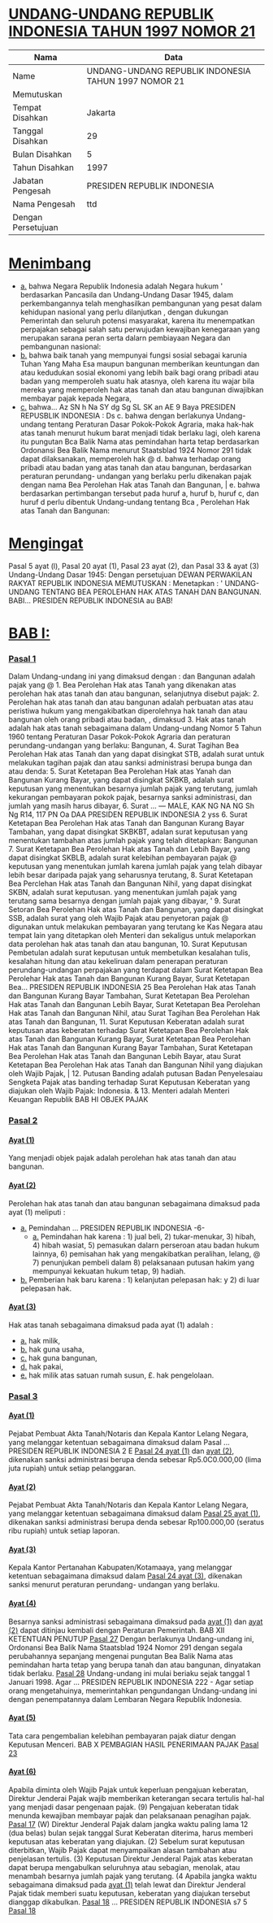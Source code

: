 # [UNDANG-UNDANG REPUBLIK INDONESIA TAHUN 1997 NOMOR 21](http://example.org/legal/document/uu/1997/21)

| Nama | Data |
| ------ | ----- |
|Name|UNDANG-UNDANG REPUBLIK INDONESIA TAHUN 1997 NOMOR 21|
|Memutuskan||
|Tempat Disahkan|Jakarta|
|Tanggal Disahkan|29|
|Bulan Disahkan|5|
|Tahun Disahkan|1997|
|Jabatan Pengesah|PRESIDEN REPUBLIK INDONESIA|
|Nama Pengesah|ttd|
|Dengan Persetujuan||
# [Menimbang](http://example.org/legal/document/uu/1997/21/menimbang)

* [a.](http://example.org/legal/document/uu/1997/21/menimbang/point/a) bahwa Negara Republik Indonesia adalah Negara hukum ' berdasarkan Pancasila dan Undang-Undang Dasar 1945, dalam perkembangannya telah menghasilkan pembangunan yang pesat dalam kehidupan nasional yang perlu dilanjutkan , dengan dukungan Pemerintah dan seluruh potensi masyarakat, karena itu menempatkan perpajakan sebagai salah satu perwujudan kewajiban kenegaraan yang merupakan sarana peran serta dalarn pembiayaan Negara dan pembangunan nasional:
* [b.](http://example.org/legal/document/uu/1997/21/menimbang/point/b) bahwa baik tanah yang mempunyai fungsi sosial sebagai karunia Tuhan Yang Maha Esa maupun bangunan memberikan keuntungan dan atau kedudukan sosial ekonomi yang lebih baik bagi orang pribadi atau badan yang memperoleh suatu hak atasnya, oleh karena itu wajar bila mereka yang memperoleh hak atas tanah dan atau bangunan diwajibkan membayar pajak kepada Negara,
* [c.](http://example.org/legal/document/uu/1997/21/menimbang/point/c) bahwa... Az SN h Na SY dg Sg SL SK an AE 9 Baya PRESIDEN REPUSBLIK INDONESIA : Ds c. bahwa dengan berlakunya Undang-undang tentang Peraturan Dasar Pokok-Pokok Agraria, maka hak-hak atas tanah menurut hukum barat menjadi tidak berlaku lagi, oleh karena itu pungutan Bca Balik Nama atas pemindahan harta tetap berdasarkan Ordonansi Bea Balik Nama menurut Staatsblad 1924 Nomor 291 tidak dapat dilaksanakan, memperoleh hak @ d. bahwa terhadap orang pribadi atau badan yang atas tanah dan atau bangunan, berdasarkan peraturan perundang- undangan yang berlaku perlu dikenakan pajak dengan nama Bea Perolehan Hak atas Tanah dan Bangunan, | e. bahwa berdasarkan pertimbangan tersebut pada huruf a, huruf b, huruf c, dan huruf d perlu dibentuk Undang-undang tentang Bca , Perolehan Hak atas Tanah dan Bangunan:
# [Mengingat](http://example.org/legal/document/uu/1997/21/mengingat)
Pasal 5 ayat (l), Pasal 20 ayat (1), Pasal 23 ayat (2), dan Pasal 33 & ayat (3) Undang-Undang Dasar 1945: Dengan persetujuan DEWAN PERWAKILAN RAKYAT REPUBLIK INDONESIA MEMUTUSKAN : Menetapkan : ' UNDANG-UNDANG TENTANG BEA PEROLEHAN HAK ATAS TANAH DAN BANGUNAN. BABI... PRESIDEN REPUBLIK INDONESIA au BAB!

# [BAB I: ](http://example.org/legal/document/uu/1997/21/bab/0001)

### [Pasal 1](http://example.org/legal/document/uu/1997/21/pasal/0001)
Dalam Undang-undang ini yang dimaksud dengan : dan Bangunan adalah pajak yang @ 1. Bea Perolehan Hak atas Tanah yang dikenakan atas perolehan hak atas tanah dan atau bangunan, selanjutnya disebut pajak: 2. Perolehan hak atas tanah dan atau bangunan adalah perbuatan atas atau peristiwa hukum yang mengakibatkan diperolehnya hak tanah dan atau bangunan oleh orang pribadi atau badan, , dimaksud 3. Hak atas tanah adalah hak atas tanah sebagaimana dalam Undang-undang Nomor 5 Tahun 1960 tentang Peraturan Dasar Pokok-Pokok Agraria dan peraturan perundang-undangan yang berlaku: Bangunan, 4. Surat Tagihan Bea Perolehan Hak atas Tanah dan yang dapat disingkat STB, adalah surat untuk melakukan tagihan pajak dan atau sanksi administrasi berupa bunga dan atau denda: 5. Surat Ketetapan Bea Perolehan Hak atas Yanah dan Bangunan Kurang Bayar, yang dapat disingkat SKBKB, adalah surat keputusan yang menentukan besarnya jumlah pajak yang terutang, jumlah kekurangan pembayaran pokok pajak, besarnya sanksi administrasi, dan jumlah yang masih harus dibayar, 6. Surat ... — MALE, KAK NG NA NG Sh Ng R14, 117 PN Oa DAA PRESIDEN REPUBLIK INDONESIA 2 yss 6. Surat Ketetapan Bea Perolehan Hak atas Tanah dan Bangunan Kurang Bayar Tambahan, yang dapat disingkat SKBKBT, adalan surat keputusan yang menentukan tambahan atas jumlah pajak yang telah ditetapkan: Bangunan 7. Surat Ketetapan Bea Perolehan Hak atas Tanah dan Lebih Bayar, yang dapat disingkat SKBLB, adalah surat kelebihan pembayaran pajak @ keputusan yang menentukan jumlah karena jumlah pajak yang telah dibayar lebih besar daripada pajak yang seharusnya terutang, 8. Surat Ketetapan Bea Perclehan Hak atas Tanah dan Bangunan Nihil, yang dapat disingkat SKBN, adalah surat keputusan. yang menentukan jumlah pajak yang terutang sama besarnya dengan jumlah pajak yang dibayar, ' 9. Surat Setoran Bea Perolehan Hak atas Tanah dan Bangunan, yang dapat disingkat SSB, adalah surat yang oleh Wajib Pajak atau penyetoran pajak @ digunakan untuk melakukan pembayaran yang terutang ke Kas Negara atau tempat lain yang ditetapkan oleh Menteri dan sekaligus untuk melaporkan data perolehan hak atas tanah dan atau bangunan, 10. Surat Keputusan Pembetulan adalah surat keputusan untuk membetulkan kesalahan tulis, kesalahan hitung dan atau kekeliruan dalam penerapan peraturan perundang-undangan perpajakan yang terdapat dalam Surat Ketetapan Bea Perolehar Hak atas Tanah dan Bangunan Kurang Bayar, Surat Ketetapan Bea... PRESIDEN REPUBLIK INDONESIA 25 Bea Perolehan Hak atas Tanah dan Bangunan Kurang Bayar Tambahan, Surat Ketetapan Bea Perolehan Hak atas Tanah dan Bangunan Lebih Bayar, Surat Ketetapan Bea Perolehan Hak atas Tanah dan Bangunan Nihil, atau Surat Tagihan Bea Perolehan Hak atas Tanah dan Bangunan, 11. Surat Keputusan Keberatan adalah surat keputusan atas keberatan terhadap Surat Ketetapan Bea Perolehan Hak atas Tanah dan Bangunan Kurang Bayar, Surat Ketetapan Bea Perolehan Hak atas Tanah dan Bangunan Kurang Bayar Tambahan, Surat Ketetapan Bea Perolehan Hak atas Tanah dan Bangunan Lebih Bayar, atau Surat Ketetapan Bea Perolehan Hak atas Tanah dan Bangunan Nihil yang diajukan oleh Wajib Pajak, | 12. Putusan Banding adalah putusan Badan Penyelesaiau Sengketa Pajak atas banding terhadap Surat Keputusan Keberatan yang diajukan oleh Wajib Pajak: Indonesia. & 13. Menteri adalah Menteri Keuangan Republik BAB HI OBJEK PAJAK


### [Pasal 2](http://example.org/legal/document/uu/1997/21/pasal/0002)

#### [Ayat (1)](http://example.org/legal/document/uu/1997/21/pasal/0002/version/19970529/ayat/0001)
Yang menjadi objek pajak adalah perolehan hak atas tanah dan atau bangunan.

#### [Ayat (2)](http://example.org/legal/document/uu/1997/21/pasal/0002/version/19970529/ayat/0002)
Perolehan hak atas tanah dan atau bangunan sebagaimana dimaksud pada ayat (1) meliputi :
* [a.](http://example.org/legal/document/uu/1997/21/pasal/0002/version/19970529/ayat/0002/point/a) Pemindahan ... PRESIDEN REPUBLIK INDONESIA -6-
    * [a.](http://example.org/legal/document/uu/1997/21/pasal/0002/version/19970529/ayat/0002/point/a/point/a) Pemindahan hak karena : 1) jual beli, 2) tukar-menukar, 3) hibah, 4) hibah wasiat, 5) pemasukan dalarn perseroan atau badan hukum lainnya, 6) pemisahan hak yang mengakibatkan peralihan, lelang, @ 7) penunjukan pembeli dalam 8) pelaksanaan putusan hakim yang mempunyai kekuatan hukum tetap, 9) hadiah.
* [b.](http://example.org/legal/document/uu/1997/21/pasal/0002/version/19970529/ayat/0002/point/b) Pemberian hak baru karena : 1) kelanjutan pelepasan hak: y 2) di luar pelepasan hak.

#### [Ayat (3)](http://example.org/legal/document/uu/1997/21/pasal/0002/version/19970529/ayat/0003)
Hak atas tanah sebagaimana dimaksud pada ayat (1) adalah :
* [a.](http://example.org/legal/document/uu/1997/21/pasal/0002/version/19970529/ayat/0003/point/a) hak milik,
* [b.](http://example.org/legal/document/uu/1997/21/pasal/0002/version/19970529/ayat/0003/point/b) hak guna usaha,
* [c.](http://example.org/legal/document/uu/1997/21/pasal/0002/version/19970529/ayat/0003/point/c) hak guna bangunan,
* [d.](http://example.org/legal/document/uu/1997/21/pasal/0002/version/19970529/ayat/0003/point/d) hak pakai,
* [e.](http://example.org/legal/document/uu/1997/21/pasal/0002/version/19970529/ayat/0003/point/e) hak milik atas satuan rumah susun, £. hak pengelolaan.


### [Pasal 3](http://example.org/legal/document/uu/1997/21/pasal/0003)

#### [Ayat (1)](http://example.org/legal/document/uu/1997/21/pasal/0003/version/19970529/ayat/0001)
Pejabat Pembuat Akta Tanah/Notaris dan Kepala Kantor Lelang Negara, yang melanggar ketentuan sebagaimana dimaksud dalam Pasal ... PRESIDEN REPUBLIK INDONESIA 2 E [Pasal 24 ayat (1)](http://example.org/legal/document/uu/1997/21/pasal/0003/version/19970529/ayat/0001) dan [ayat (2)](http://example.org/legal/document/uu/1997/21/pasal/0003/version/19970529/ayat/0002), dikenakan sanksi administrasi berupa denda sebesar Rp5.0C0.000,00 (lima juta rupiah) untuk setiap pelanggaran.

#### [Ayat (2)](http://example.org/legal/document/uu/1997/21/pasal/0003/version/19970529/ayat/0002)
Pejabat Pembuat Akta Tanah/Notaris dan Kepala Kantor Lelang Negara, yang melanggar ketentuan sebagaimana dimaksud dalam [Pasal 25 ayat (1)](http://example.org/legal/document/uu/1997/21/pasal/0003/version/19970529/ayat/0001), dikenakan sanksi administrasi berupa denda sebesar Rp100.000,00 (seratus ribu rupiah) untuk setiap laporan.

#### [Ayat (3)](http://example.org/legal/document/uu/1997/21/pasal/0003/version/19970529/ayat/0003)
Kepala Kantor Pertanahan Kabupaten/Kotamaaya, yang melanggar ketentuan sebagaimana dimaksud dalam [Pasal 24 ayat (3)](http://example.org/legal/document/uu/1997/21/pasal/0003/version/19970529/ayat/0003), dikenakan sanksi menurut peraturan perundang- undangan yang berlaku.

#### [Ayat (4)](http://example.org/legal/document/uu/1997/21/pasal/0003/version/19970529/ayat/0004)
Besarnya sanksi administrasi sebagaimana dimaksud pada [ayat (1)](http://example.org/legal/document/uu/1997/21/pasal/0003/version/19970529/ayat/0001) dan [ayat (2)](http://example.org/legal/document/uu/1997/21/pasal/0003/version/19970529/ayat/0002) dapat ditinjau kembali dengan Peraturan Pemerintah. BAB XII KETENTUAN PENUTUP [Pasal 27](http://example.org/legal/document/uu/1997/21/pasal/0027) Dengan berlakunya Undang-undang ini, Ordonansi Bea Balik Nama Staatsblad 1924 Nomor 291 dengan segala perubahannya sepanjang mengenai pungutan Bea Balik Nama atas pemindahan harta tetap yang berupa tanah dan atau bangunan, dinyatakan tidak berlaku. [Pasal 28](http://example.org/legal/document/uu/1997/21/pasal/0028) Undang-undang ini mulai beriaku sejak tanggal 1 Januari 1998. Agar ... PRESIDEN REPUBLIK INDONESIA 222 - Agar setiap orang mengetahuinya, memerintahkan pengundangan Undang-undang ini dengan penempatannya dalam Lembaran Negara Republik Indonesia.

#### [Ayat (5)](http://example.org/legal/document/uu/1997/21/pasal/0003/version/19970529/ayat/0005)
Tata cara pengembalian kelebihan pembayaran pajak diatur dengan Keputusan Menceri. BAB X PEMBAGIAN HASIL PENERIMAAN PAJAK [Pasal 23](http://example.org/legal/document/uu/1997/21/pasal/0023)

#### [Ayat (6)](http://example.org/legal/document/uu/1997/21/pasal/0003/version/19970529/ayat/0006)
Apabila diminta oleh Wajib Pajak untuk keperluan pengajuan keberatan, Direktur Jenderai Pajak wajib memberikan keterangan secara tertulis hal-hal yang menjadi dasar pengenaan pajak. (9) Pengajuan keberatan tidak menunda kewajiban membayar pajak dan pelaksanaan penagihan pajak. [Pasal 17](http://example.org/legal/document/uu/1997/21/pasal/0017) (W) Direktur Jenderal Pajak dalam jangka waktu paling lama 12 (dua belas) bulan sejak tanggal Surat Keberatan diterima, harus memberi keputusan atas keberatan yang diajukan. (2) Sebelum surat keputusan diterbitkan, Wajib Pajak dapat menyampaikan alasan tambahan atau penjelasan tertulis. (3) Keputusan Direktur Jenderal Pajak atas keberatan dapat berupa mengabulkan seluruhnya atau sebagian, menolak, atau menambah besarnya jumlah pajak yang terutang. (4 Apabila jangka waktu sebagaimana dimaksud pada [ayat (1)](http://example.org/legal/document/uu/1997/21/pasal/0003/version/19970529/ayat/0001) telah lewat dan Direktur Jenderal Pajak tidak memberi suatu keputusan, keberatan yang diajukan tersebut dianggap dikabulkan. [Pasal 18](http://example.org/legal/document/uu/1997/21/pasal/0018) ... PRESIDEN REPUBLIK INDONESIA s7 5 [Pasal 18](http://example.org/legal/document/uu/1997/21/pasal/0018)
 
